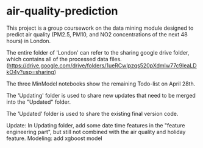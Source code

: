 # air-quality-prediction

This project is a group coursework on the data mining module designed to predict air quality (PM2.5, PM10, and NO2 concentrations of the next 48 hours) in London.

The entire folder of 'London' can refer to the sharing google drive folder, which contains all of the processed data files. (https://drive.google.com/drive/folders/1ueRCwIpzqs520pXdmIw77c9leaLDkO4y?usp=sharing)

The three MinModel notebooks show the remaining Todo-list on April 28th.

The 'Updating' folder is used to share new updates that need to be merged into the "Updated" folder.

The 'Updated' folder is used to share the existing final version code.

Update:
In Updating folder, add some date time features in the "feature engineering part", but still not combined with the air quality and holiday feature.
Modeling: add xgboost model
